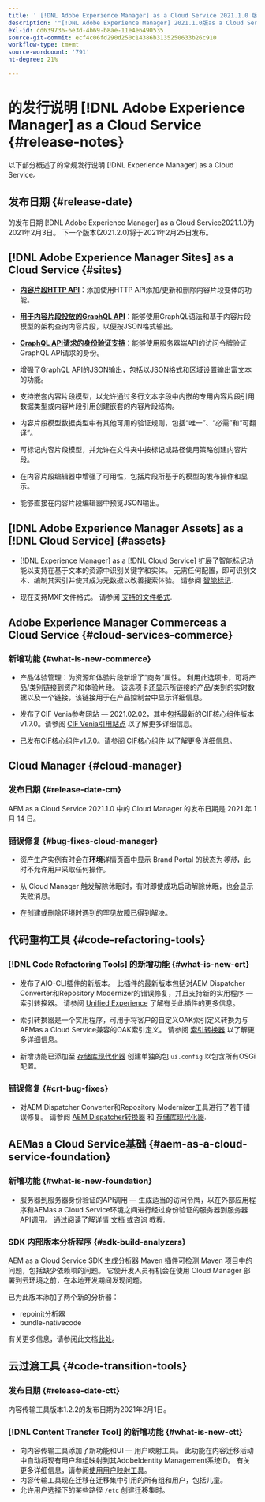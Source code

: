```yaml
---
title: ' [!DNL Adobe Experience Manager] as a Cloud Service 2021.1.0 版的发行说明。'
description: '"[!DNL Adobe Experience Manager] 2021.1.0版as a Cloud Service发行说明。”'
exl-id: cd639736-6e3d-4b69-b8ae-11e4e6490535
source-git-commit: ecf4c06fd290d250c14386b3135250633b26c910
workflow-type: tm+mt
source-wordcount: '791'
ht-degree: 21%

---
```



# 的发行说明 [!DNL Adobe Experience Manager] as a Cloud Service {#release-notes}

以下部分概述了的常规发行说明 [!DNL Experience Manager] as a Cloud Service。

## 发布日期 {#release-date}

的发布日期 [!DNL Adobe Experience Manager] as a Cloud Service2021.1.0为2021年2月3日。
下一个版本(2021.2.0)将于2021年2月25日发布。

## [!DNL Adobe Experience Manager Sites] as a Cloud Service {#sites}

* **[内容片段HTTP API](/help/assets/content-fragments/assets-api-content-fragments.md)**：添加使用HTTP API添加/更新和删除内容片段变体的功能。

* **[用于内容片段投放的GraphQL API](/help/headless/graphql-api/content-fragments.md)**：能够使用GraphQL语法和基于内容片段模型的架构查询内容片段，以便按JSON格式输出。

* **[GraphQL API请求的身份验证支持](/help/headless/security/authentication.md)**：能够使用服务器端API的访问令牌验证GraphQL API请求的身份。

* 增强了GraphQL API的JSON输出，包括以JSON格式和区域设置输出富文本的功能。

* 支持嵌套内容片段模型，以允许通过多行文本字段中内嵌的专用内容片段引用数据类型或内容片段引用创建嵌套的内容片段结构。

* 内容片段模型数据类型中有其他可用的验证规则，包括“唯一”、“必需”和“可翻译”。

* 可标记内容片段模型，并允许在文件夹中按标记或路径使用策略创建内容片段。

* 在内容片段编辑器中增强了可用性，包括片段所基于的模型的发布操作和显示。

* 能够直接在内容片段编辑器中预览JSON输出。


## [!DNL Adobe Experience Manager Assets] as a [!DNL Cloud Service] {#assets}

* [!DNL Experience Manager] as a [!DNL Cloud Service] 扩展了智能标记功能以支持在基于文本的资源中识别关键字和实体。 无需任何配置，即可识别文本、编制其索引并使其成为元数据以改善搜索体验。 请参阅 [智能标记](/help/assets/smart-tags.md).

* 现在支持MXF文件格式。 请参阅 [支持的文件格式](/help/assets/file-format-support.md#video-formats).

## Adobe Experience Manager Commerceas a Cloud Service {#cloud-services-commerce}

### 新增功能 {#what-is-new-commerce}

* 产品体验管理：为资源和体验片段新增了“商务”属性。 利用此选项卡，可将产品/类别链接到资产和体验片段。 该选项卡还显示所链接的产品/类别的实时数据以及一个链接，该链接用于在产品控制台中显示详细信息。

* 发布了CIF Venia参考网站 — 2021.02.02，其中包括最新的CIF核心组件版本v1.7.0。请参阅 [CIF Venia引用站点](https://github.com/adobe/aem-cif-guides-venia/releases/tag/venia-2021.02.02) 以了解更多详细信息。

* 已发布CIF核心组件v1.7.0。请参阅 [CIF核心组件](https://github.com/adobe/aem-core-cif-components/releases/tag/core-cif-components-reactor-1.7.0) 以了解更多详细信息。

## Cloud Manager {#cloud-manager}

### 发布日期 {#release-date-cm}

AEM as a Cloud Service 2021.1.0 中的 Cloud Manager 的发布日期是 2021 年 1 月 14 日。

### 错误修复 {#bug-fixes-cloud-manager}

* 资产生产实例有时会在&#x200B;**环境**&#x200B;详情页面中显示 Brand Portal 的状态为&#x200B;*等待*，此时不允许用户采取任何操作。

* 从 Cloud Manager 触发解除休眠时，有时即使成功启动解除休眠，也会显示失败消息。

* 在创建或删除环境时遇到的罕见故障已得到解决。

## 代码重构工具 {#code-refactoring-tools}

### [!DNL Code Refactoring Tools] 的新增功能 {#what-is-new-crt}

* 发布了AIO-CLI插件的新版本。 此插件的最新版本包括对AEM Dispatcher Converter和Repository Modernizer的错误修复，并且支持新的实用程序 — 索引转换器。 请参阅 [Unified Experience](https://experienceleague.adobe.com/docs/experience-manager-cloud-service/moving/refactoring-tools/unified-experience.html#benefits) 了解有关此插件的更多信息。

* 索引转换器是一个实用程序，可用于将客户的自定义OAK索引定义转换为与AEMas a Cloud Service兼容的OAK索引定义。 请参阅 [索引转换器](https://github.com/adobe/aem-cloud-service-source-migration/tree/master/packages/index-converter) 以了解更多详细信息。

* 新增功能已添加至 [存储库现代化器](https://github.com/adobe/aem-cloud-service-source-migration/tree/master/packages/repository-modernizer) 创建单独的包 `ui.config` 以包含所有OSGi配置。

### 错误修复 {#crt-bug-fixes}

* 对AEM Dispatcher Converter和Repository Modernizer工具进行了若干错误修复。 请参阅 [AEM Dispatcher转换器](https://github.com/adobe/aem-cloud-service-source-migration/tree/master/packages/dispatcher-converter) 和 [存储库现代化器](https://github.com/adobe/aem-cloud-service-source-migration/tree/master/packages/repository-modernizer).

## AEMas a Cloud Service基础 {#aem-as-a-cloud-service-foundation}

### 新增功能 {#what-is-new-foundation}

* 服务器到服务器身份验证的API调用 — 生成适当的访问令牌，以在外部应用程序和AEMas a Cloud Service环境之间进行经过身份验证的服务器到服务器API调用。 通过阅读了解详情 [文档](/help/implementing/developing/introduction/generating-access-tokens-for-server-side-apis.md) 或咨询 [教程](https://experienceleague.adobe.com/docs/experience-manager-learn/getting-started-with-aem-headless/authentication/overview.html#authentication).

### SDK 内部版本分析程序 {#sdk-build-analyzers}

AEM as a Cloud Service SDK 生成分析器 Maven 插件可检测 Maven 项目中的问题，包括缺少依赖项的问题。 它使开发人员有机会在使用 Cloud Manager 部署到云环境之前，在本地开发期间发现问题。

已为此版本添加了两个新的分析器：

* repoinit分析器
* bundle-nativecode

有关更多信息，请参阅此文档[此处](https://experienceleague.adobe.com/docs/experience-manager-core-components/using/developing/archetype/build-analyzer-maven-plugin.html?lang=zh-Hans#developing)。

## 云过渡工具 {#code-transition-tools}

### 发布日期 {#release-date-ctt}

内容传输工具版本1.2.2的发布日期为2021年2月1日。

### [!DNL Content Transfer Tool] 的新增功能 {#what-is-new-ctt}

* 向内容传输工具添加了新功能和UI — 用户映射工具。 此功能在内容迁移活动中自动将现有用户和组映射到其AdobeIdentity Management系统ID。 有关更多详细信息，请参阅[使用用户映射工具](https://experienceleague.adobe.com/docs/experience-manager-cloud-service/moving/cloud-migration/content-transfer-tool/using-user-mapping-tool.html)。
* 内容传输工具现在迁移在迁移集中引用的所有组和用户，包括儿童。
* 允许用户选择下的某些路径 `/etc` 创建迁移集时。
